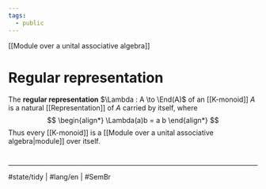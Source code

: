 ```yaml
---
tags:
  - public
---
```

[[Module over a unital associative algebra]]
# Regular representation

The **regular representation** $\Lambda : A \to \End(A)$ of an [[K-monoid]] $A$ is a natural [[Representation]] of $A$ carried by itself, where
$$
\begin{align*}
\Lambda(a)b = a b
\end{align*}
$$
Thus every [[K-monoid]] is a [[Module over a unital associative algebra|module]] over itself.


#
---
#state/tidy | #lang/en | #SemBr 